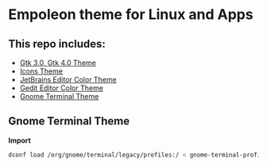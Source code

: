 # Empoleon theme for Linux and Apps

## This repo includes:

- [Gtk 3.0, Gtk 4.0 Theme](/gtk/Empoleon-Theme)
- [Icons Theme](/gtk/Empoleon-Icons)
- [JetBrains Editor Color Theme](/jetbrains)
- [Gedit Editor Color Theme](/gedit)
- [Gnome Terminal Theme](/gnome-terminal-profiles.dconf)

## Gnome Terminal Theme

**Import**

```bash
dconf load /org/gnome/terminal/legacy/profiles:/ < gnome-terminal-profiles.dconf
```
